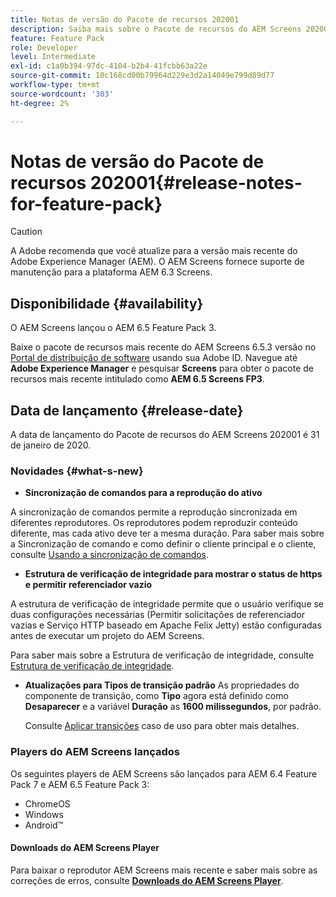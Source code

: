 ```yaml
---
title: Notas de versão do Pacote de recursos 202001
description: Saiba mais sobre o Pacote de recursos do AEM Screens 202001, lançado em 31 de janeiro de 2020.
feature: Feature Pack
role: Developer
level: Intermediate
exl-id: c1a0b394-97dc-4104-b2b4-41fcbb63a22e
source-git-commit: 10c168cd00b79964d229e3d2a14049e799d89d77
workflow-type: tm+mt
source-wordcount: '303'
ht-degree: 2%

---
```


# Notas de versão do Pacote de recursos 202001{#release-notes-for-feature-pack}

>[!CAUTION]
>
>A Adobe recomenda que você atualize para a versão mais recente do Adobe Experience Manager (AEM). O AEM Screens fornece suporte de manutenção para a plataforma AEM 6.3 Screens.

## Disponibilidade {#availability}

O AEM Screens lançou o AEM 6.5 Feature Pack 3.

Baixe o pacote de recursos mais recente do AEM Screens 6.5.3 versão no [Portal de distribuição de software](https://experience.adobe.com/#/downloads/content/software-distribution/br/aem.html) usando sua Adobe ID. Navegue até **Adobe Experience Manager** e pesquisar **Screens** para obter o pacote de recursos mais recente intitulado como **AEM 6.5 Screens FP3**.

## Data de lançamento {#release-date}

A data de lançamento do Pacote de recursos do AEM Screens 202001 é 31 de janeiro de 2020.

### Novidades {#what-s-new}

* **Sincronização de comandos para a reprodução do ativo**

A sincronização de comandos permite a reprodução sincronizada em diferentes reprodutores. Os reprodutores podem reproduzir conteúdo diferente, mas cada ativo deve ter a mesma duração.
Para saber mais sobre a Sincronização de comando e como definir o cliente principal e o cliente, consulte [Usando a sincronização de comandos](using-command-sync.md).

* **Estrutura de verificação de integridade para mostrar o status de https e permitir referenciador vazio**

A estrutura de verificação de integridade permite que o usuário verifique se duas configurações necessárias (Permitir solicitações de referenciador vazias e Serviço HTTP baseado em Apache Felix Jetty) estão configuradas antes de executar um projeto do AEM Screens.

Para saber mais sobre a Estrutura de verificação de integridade, consulte [Estrutura de verificação de integridade](/help/user-guide/configuring-screens-introduction.md#health-check-framework).

* **Atualizações para Tipos de transição padrão**
As propriedades do componente de transição, como **Tipo** agora está definido como **Desaparecer** e a variável **Duração** as **1600 milissegundos**, por padrão.

  Consulte [Aplicar transições](/help/user-guide/applying-transitions.md) caso de uso para obter mais detalhes.


### Players do AEM Screens lançados

Os seguintes players de AEM Screens são lançados para AEM 6.4 Feature Pack 7 e AEM 6.5 Feature Pack 3:

* ChromeOS
* Windows
* Android™

#### Downloads do AEM Screens Player

Para baixar o reprodutor AEM Screens mais recente e saber mais sobre as correções de erros, consulte [**Downloads do AEM Screens Player**](https://download.macromedia.com/screens/).
